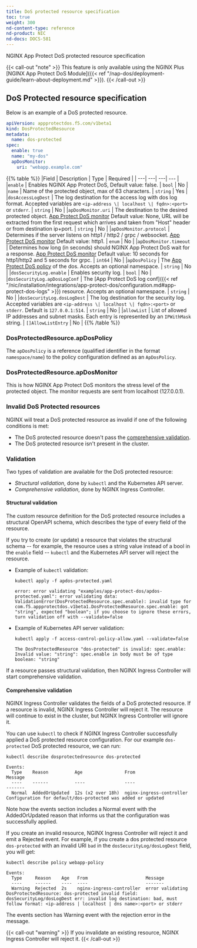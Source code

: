 ```yaml
---
title: DoS protected resource specification
toc: true
weight: 300
nd-content-type: reference
nd-product: NIC
nd-docs: DOCS-581
---
```


NGINX App Protect DoS protected resource specification

{{< call-out "note" >}} This feature is only available using the NGINX Plus [NGINX App Protect DoS Module]({{< ref "/nap-dos/deployment-guide/learn-about-deployment.md" >}}). {{< /call-out >}}

## DoS Protected resource specification

Below is an example of a DoS protected resource.

```yaml
apiVersion: appprotectdos.f5.com/v1beta1
kind: DosProtectedResource
metadata:
  name: dos-protected
spec:
  enable: true
  name: "my-dos"
  apDosMonitor:
    uri: "webapp.example.com"
```

{{% table %}}
|Field | Description | Type | Required |
| ---| ---| ---| --- |
|``enable`` | Enables NGINX App Protect DoS, Default value: false. | ``bool`` | No |
|``name`` | Name of the protected object, max of 63 characters. | ``string`` | Yes |
|``dosAccessLogDest`` | The log destination for the access log with dos log format. Accepted variables are ``<ip-address \| localhost \| fqdn>:<port>`` or ``stderr``. | ``string`` | No |
|``apDosMonitor.uri`` | The destination to the desired protected object. [App Protect DoS monitor](#dosprotectedresourceapdosmonitor) Default value: None, URL will be extracted from the first request which arrives and taken from "Host" header or from destination ip+port. | ``string`` | No |
|``apDosMonitor.protocol`` | Determines if the server listens on http1 / http2 / grpc / websocket. [App Protect DoS monitor](#dosprotectedresourceapdosmonitor) Default value: http1. | ``enum`` | No |
|``apDosMonitor.timeout`` | Determines how long (in seconds) should NGINX App Protect DoS wait for a response. [App Protect DoS monitor](#dosprotectedresourceapdosmonitor) Default value: 10 seconds for http1/http2 and 5 seconds for grpc. | ``int64`` | No |
|``apDosPolicy`` | The [App Protect DoS policy](#dosprotectedresourceapdospolicy) of the dos. Accepts an optional namespace. | ``string`` | No |
|``dosSecurityLog.enable`` | Enables security log. | ``bool`` | No |
|``dosSecurityLog.apDosLogConf`` | The [App Protect DoS log conf]({{< ref "/nic/installation/integrations/app-protect-dos/configuration.md#app-protect-dos-logs" >}}) resource. Accepts an optional namespace. | ``string`` | No |
|``dosSecurityLog.dosLogDest`` | The log destination for the security log. Accepted variables are ``<ip-address \| localhost \| fqdn>:<port>`` or ``stderr``. Default is ``127.0.0.1:514``. | ``string`` | No |
|``allowList`` | List of allowed IP addresses and subnet masks. Each entry is represented by an `IPWithMask` string. | ``[]AllowListEntry`` | No |
{{% /table %}}

### DosProtectedResource.apDosPolicy

The `apDosPolicy` is a reference (qualified identifier in the format `namespace/name`) to the policy configuration defined as an `ApDosPolicy`.

### DosProtectedResource.apDosMonitor

This is how NGINX App Protect DoS monitors the stress level of the protected object. The monitor requests are sent from localhost (127.0.0.1).

### Invalid DoS Protected resources

NGINX will treat a DoS protected resource as invalid if one of the following conditions is met:

- The DoS protected resource doesn't pass the [comprehensive validation](#comprehensive-validation).
- The DoS protected resource isn't present in the cluster.

### Validation

Two types of validation are available for the DoS protected resource:

- *Structural validation*, done by `kubectl` and the Kubernetes API server.
- *Comprehensive validation*, done by NGINX Ingress Controller.

#### Structural validation

The custom resource definition for the DoS protected resource includes a structural OpenAPI schema, which describes the type of every field of the resource.

If you try to create (or update) a resource that violates the structural schema -- for example, the resource uses a string value instead of a bool in the `enable` field -- `kubectl` and the Kubernetes API server will reject the resource.

- Example of `kubectl` validation:

    ```shell
    kubectl apply -f apdos-protected.yaml
    ```
    ```shell
    error: error validating "examples/app-protect-dos/apdos-protected.yaml": error validating data: ValidationError(DosProtectedResource.spec.enable): invalid type for com.f5.appprotectdos.v1beta1.DosProtectedResource.spec.enable: got "string", expected "boolean"; if you choose to ignore these errors, turn validation off with --validate=false
    ```

- Example of Kubernetes API server validation:

    ```shell
    kubectl apply -f access-control-policy-allow.yaml --validate=false
    ```
    ```shell
    The DosProtectedResource "dos-protected" is invalid: spec.enable: Invalid value: "string": spec.enable in body must be of type boolean: "string"
    ```

If a resource passes structural validation, then NGINX Ingress Controller will start comprehensive validation.

#### Comprehensive validation

NGINX Ingress Controller validates the fields of a DoS protected resource. If a resource is invalid, NGINX Ingress Controller will reject it. The resource will continue to exist in the cluster, but NGINX Ingress Controller will ignore it.

You can use `kubectl` to check if NGINX Ingress Controller successfully applied a DoS protected resource configuration. For our example `dos-protected` DoS protected resource, we can run:

```shell
kubectl describe dosprotectedresource dos-protected
```
```shell
Events:
  Type    Reason          Age                From                      Message
  ----    ------          ----               ----                      -------
  Normal  AddedOrUpdated  12s (x2 over 18h)  nginx-ingress-controller  Configuration for default/dos-protected was added or updated
```

Note how the events section includes a Normal event with the AddedOrUpdated reason that informs us that the configuration was successfully applied.

If you create an invalid resource, NGINX Ingress Controller will reject it and emit a Rejected event. For example, if you create a dos protected resource `dos-protected` with an invalid URI `bad` in the `dosSecurityLog/dosLogDest` field, you will get:

```shell
kubectl describe policy webapp-policy
```
```shell
Events:
  Type     Reason    Age   From                      Message
  ----     ------    ----  ----                      -------
  Warning  Rejected  2s    nginx-ingress-controller  error validating DosProtectedResource: dos-protected invalid field: dosSecurityLog/dosLogDest err: invalid log destination: bad, must follow format: <ip-address | localhost | dns name>:<port> or stderr
```

The events section has Warning event with the rejection error in the message.

{{< call-out "warning" >}} If you invalidate an existing resource, NGINX Ingress Controller will reject it. {{< /call-out >}}
